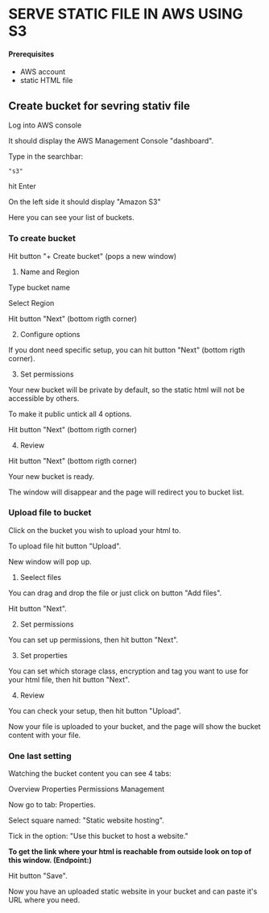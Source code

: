 # SERVE STATIC FILE IN AWS USING S3

#### Prerequisites

 - AWS account 
 - static HTML file


## Create bucket for sevring stativ file

Log into AWS console

It should display the AWS Management Console "dashboard".

Type in the searchbar:

```
"s3"
```

hit Enter

On the left side it should display "Amazon S3"

Here you can see your list of buckets.


### To create bucket

Hit button "+ Create bucket" (pops a new window)

1. Name and Region

Type bucket name

Select Region

Hit button "Next" (bottom rigth corner)

2. Configure options

If you dont need specific setup, you can hit button "Next" (bottom rigth corner).


3. Set permissions

Your new bucket will be private by default, so the static html will not be accessible by others.

To make it public untick all 4 options.

Hit button "Next" (bottom rigth corner)

4. Review

Hit button "Next" (bottom rigth corner)

Your new bucket is ready.

The window will disappear and the page will redirect you to bucket list.


### Upload file to bucket

Click on the bucket you wish to upload your html to.

To upload file hit button "Upload".

New window will pop up.

1. Seelect files

You can drag and drop the file or just click on button "Add files".

Hit button "Next".

2.  Set permissions

You can set up permissions, then hit button "Next".

3. Set properties

You can set which storage class, encryption and tag you want to use for your html file, then hit button "Next".

4. Review

You can check your setup, then hit button "Upload".

Now your file is uploaded to your bucket, and the page will show the bucket content with your file.


### One last setting

Watching the bucket content you can see 4 tabs: 

Overview
Properties
Permissions
Management

Now go to tab: Properties.

Select square named: "Static website hosting".

Tick in the option: "Use this bucket to host a website."

**To get the link where your html is reachable from outside look on top of this window. (Endpoint:)**

Hit button "Save".

Now you have an uploaded static website in your bucket and can paste it's URL where you need.





